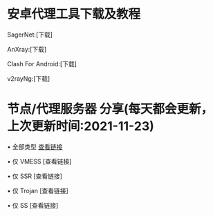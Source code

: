 # 安卓代理工具下载及教程
SagerNet:[下载]

AnXray:[下载]

Clash For Android:[下载]

v2rayNg:[下载]

# 节点/代理服务器 分享(每天都会更新，上次更新时间:2021-11-23)
• 全部类型 [查看链接](https://github.com/OVOJKzzZ/test/blob/main/123)

• 仅 VMESS [查看链接]

• 仅 SSR [查看链接]

• 仅 Trojan [查看链接]

• 仅 SS [查看链接]
